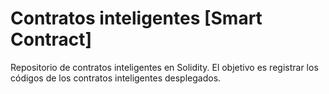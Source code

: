 # Contratos inteligentes [Smart Contract]
Repositorio de contratos inteligentes en Solidity. El objetivo es registrar los códigos de los contratos inteligentes desplegados.  
